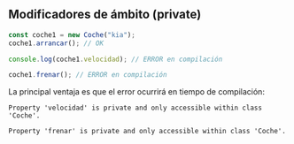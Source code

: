 ## Modificadores de ámbito (private)

```ts
const coche1 = new Coche("kia");
coche1.arrancar(); // OK

console.log(coche1.velocidad); // ERROR en compilación

coche1.frenar(); // ERROR en compilación
```

La principal ventaja es que el error ocurrirá en tiempo de compilación:

```shell
Property 'velocidad' is private and only accessible within class 'Coche'.
```

```shell
Property 'frenar' is private and only accessible within class 'Coche'.
```
